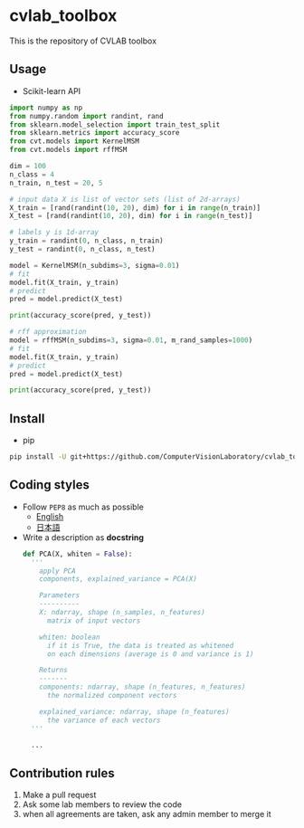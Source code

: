 # cvlab_toolbox
This is the repository of CVLAB toolbox


## Usage
- Scikit-learn API
```python
import numpy as np
from numpy.random import randint, rand
from sklearn.model_selection import train_test_split
from sklearn.metrics import accuracy_score
from cvt.models import KernelMSM
from cvt.models import rffMSM

dim = 100
n_class = 4
n_train, n_test = 20, 5

# input data X is list of vector sets (list of 2d-arrays)
X_train = [rand(randint(10, 20), dim) for i in range(n_train)]
X_test = [rand(randint(10, 20), dim) for i in range(n_test)]

# labels y is 1d-array
y_train = randint(0, n_class, n_train)
y_test = randint(0, n_class, n_test)

model = KernelMSM(n_subdims=3, sigma=0.01)
# fit
model.fit(X_train, y_train)
# predict
pred = model.predict(X_test)

print(accuracy_score(pred, y_test))

# rff approximation
model = rffMSM(n_subdims=3, sigma=0.01, m_rand_samples=1000)
# fit
model.fit(X_train, y_train)
# predict
pred = model.predict(X_test)

print(accuracy_score(pred, y_test))
```

## Install
- pip
```bash
pip install -U git+https://github.com/ComputerVisionLaboratory/cvlab_toolbox
```

## Coding styles
- Follow `PEP8` as much as possible
  - [English](https://www.python.org/dev/peps/pep-0008/)
  - [日本語](http://pep8-ja.readthedocs.io/ja/latest/)
- Write a description as **docstring**
  ```python
  def PCA(X, whiten = False):
    '''
      apply PCA
      components, explained_variance = PCA(X)

      Parameters
      ----------
      X: ndarray, shape (n_samples, n_features)
        matrix of input vectors

      whiten: boolean
        if it is True, the data is treated as whitened
        on each dimensions (average is 0 and variance is 1)

      Returns
      -------
      components: ndarray, shape (n_features, n_features)
        the normalized component vectors

      explained_variance: ndarray, shape (n_features)
        the variance of each vectors
    '''

    ...
  ```

## Contribution rules
1. Make a pull request
2. Ask some lab members to review the code
3. when all agreements are taken, ask any admin member to merge it
